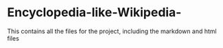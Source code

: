 # Encyclopedia-like-Wikipedia-
This contains all the files for the project, including the markdown and html files
